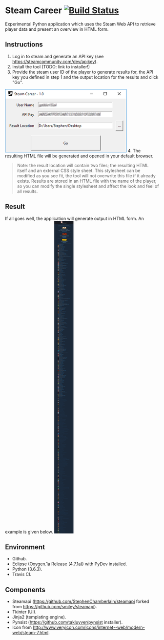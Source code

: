 Steam Career [![Build Status](https://travis-ci.org/StephenChamberlain/steam-career.svg?branch=master)](https://travis-ci.org/StephenChamberlain/steam-career)
========
Experimental Python application which uses the Steam Web API to retrieve player data and present an overview in HTML 
form.

## Instructions
1. Log in to steam and generate an API key (see https://steamcommunity.com/dev/apikey).
2. Install the tool (TODO: link to installer!)
3. Provide the steam user ID of the player to generate results for, the API key you
defined in step 1 and the output location for the results and click "Go".  

![User interface](/docs/ui.png?raw=true)
4. The resulting HTML file will be generated and opened in your default browser.
> Note: the result location will contain two files; the resulting HTML itself and
an external CSS style sheet. This stylesheet can be modified as you see fit, the
tool will not overwrite this file if it already exists. Results are stored in an 
HTML file with the name of the player, so you can modify the single stylesheet and
affect the look and feel of all results.

## Result
If all goes well, the application will generate output in HTML form. 
An example is given below.
![Resulting HTML file](/docs/result.png?raw=true)

## Environment
- Github.
- Eclipse (Oxygen.1a Release (4.7.1a)) with PyDev installed.
- Python (3.6.3).
- Travis CI.

## Components
- Steamapi (https://github.com/StephenChamberlain/steamapi forked from https://github.com/smiley/steamapi).
- Tkinter (UI).
- Jinja2 (templating engine).
- Pynsist (https://github.com/takluyver/pynsist installer).
- Icon from http://www.veryicon.com/icons/internet--web/modern-web/steam-7.html.